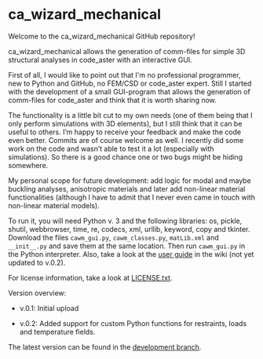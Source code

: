 # ca_wizard_mechanical
Welcome to the ca_wizard_mechanical GitHub repository!

ca_wizard_mechanical allows the generation of comm-files for simple 3D structural analyses in code_aster with an interactive GUI.

First of all, I would like to point out that I'm no professional programmer, new to Python and GitHub, no FEM/CSD or code_aster expert. Still I started with the development of a small GUI-program that allows the generation of comm-files for code_aster and think that it is worth sharing now.

The functionality is a little bit cut to my own needs (one of them being that I only perform simulations with 3D elements), but I still think that it can be useful to others. I’m happy to receive your feedback and make the code even better. Commits are of course welcome as well.
I recently did some work on the code and wasn’t able to test it a lot (especially with simulations). So there is a good chance one or two bugs might be hiding somewhere.

My personal scope for future development: add logic for modal and maybe buckling analyses, anisotropic materials and later add non-linear material functionalities (although I have to admit that I never even came in touch with non-linear material models).

To run it, you will need Python v. 3 and the following libraries: os, pickle, shutil, webbrowser, time, re, codecs, xml, urllib, keyword, copy and tkinter. Download the files `cawm_gui.py`, `cawm_classes.py`, `matLib.xml` and `__init__.py` and save them at the same location. Then run `cawm_gui.py` in the Python interpreter. Also, take a look at the [user guide](https://github.com/kaktus018/ca_wizard_mechanical/wiki/User-Guide) in the wiki (not yet updated to v.0.2).

For license information, take a look at [LICENSE.txt](LICENSE.txt).

Version overview:

- v.0.1: Initial upload
  
- v.0.2: Added support for custom Python functions for restraints, loads and temperature fields.

The latest version can be found in the [development branch](https://github.com/kaktus018/ca_wizard_mechanical/tree/development).
